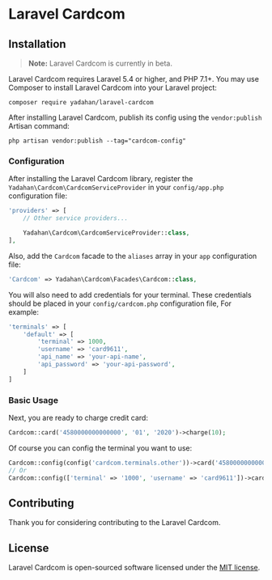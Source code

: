 # Laravel Cardcom

## Installation

> **Note:** Laravel Cardcom is currently in beta.

Laravel Cardcom requires Laravel 5.4 or higher, and PHP 7.1+. You may use Composer to install Laravel Cardcom into your Laravel project:

    composer require yadahan/laravel-cardcom

After installing Laravel Cardcom, publish its config using the `vendor:publish` Artisan command:

    php artisan vendor:publish --tag="cardcom-config"

### Configuration

After installing the Laravel Cardcom library, register the `Yadahan\Cardcom\CardcomServiceProvider` in your `config/app.php` configuration file:

```php
'providers' => [
    // Other service providers...

    Yadahan\Cardcom\CardcomServiceProvider::class,
],
```

Also, add the `Cardcom` facade to the `aliases` array in your `app` configuration file:

```php
'Cardcom' => Yadahan\Cardcom\Facades\Cardcom::class,
```

You will also need to add credentials for your terminal. These credentials should be placed in your `config/cardcom.php` configuration file, For example:
```php
'terminals' => [
    'default' => [
        'terminal' => 1000,
        'username' => 'card9611',
        'api_name' => 'your-api-name',
        'api_password' => 'your-api-password',
    ]
]
```

### Basic Usage

Next, you are ready to charge credit card:

```php
Cardcom::card('4580000000000000', '01', '2020')->charge(10);
```

Of course you can config the terminal you want to use:

```php
Cardcom::config(config('cardcom.terminals.other'))->card('4580000000000000', '01', '2020')->charge(10);
// Or
Cardcom::config(['terminal' => '1000', 'username' => 'card9611'])->card('4580000000000000', '01', '2020')->charge(10);
```

## Contributing

Thank you for considering contributing to the Laravel Cardcom.

## License

Laravel Cardcom is open-sourced software licensed under the [MIT license](http://opensource.org/licenses/MIT).
